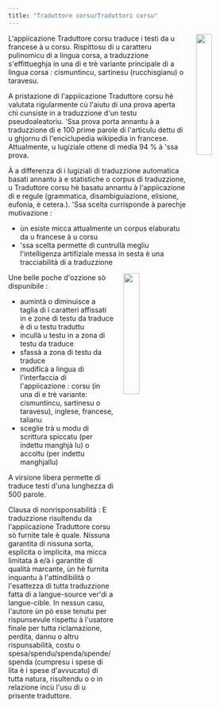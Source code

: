 ```yaml
---
title: "Traduttore corsu/Traduttori corsu"
---
```


<img align="right" width="25%" src="/images/icon.jpg" style="margin-left: 20px;">

L'appiicazione Traduttore corsu traduce i testi da u francese à u corsu. Rispittosu di u caratteru pulinomicu di a lingua corsa, a traduzzione s'effittueghja in una di e trè variante principale di a lingua corsa : cismuntincu, sartinesu (rucchisgianu) o taravesu. 

A pristazione di l'appiicazione Traduttore corsu hè valutata rigularmente cù l'aiutu di una prova aperta chì cunsiste in a traduzzione d'un testu pseudoaleatoriu. 'Ssa prova porta annantu à a traduzzione di e 100 prime parole di l'articulu  dettu di u ghjornu di l'enciclupedia wikipedia in francese. Attualmente, u lugiziale ottene di media 94 % à 'ssa prova. 

À a differenza di i lugiziali di traduzzione automatica basati annantu à e statistiche o corpus di traduzzione, u Traduttore corsu hè basatu annantu à l'appiicazione di e regule (grammatica, disambiguiazione, elisione, eufonia, è cetera.). 'Ssa scelta currisponde à parechje mutivazione : 
- ùn esiste micca attualmente un corpus elaburatu da u francese à u corsu 
- 'ssa scelta permette di cuntrullà megliu l'intelligenza artifiziale messa in sesta è una tracciabilità di a traduzzione 

<img align="right" width="25%" src="/images/screenshot1.jpg" style="margin-left: 20px;">

Une belle poche d'ozzione sò dispunibile : 
- aumintà o diminuisce a taglia di i caratteri affissati in e zone di testu da traduce è di u testu traduttu 
- incullà u testu in a zona di testu da traduce 
- sfassà a zona di testu da traduce 
- mudificà a lingua di l'interfaccia di l'appiicazione : corsu (in una di e trè variante: cismuntincu, sartinesu o taravesu), inglese, francese, talianu 
- sceglie trà u modu di scrittura spiccatu (per indettu manghjà lu) o accoltu (per indettu manghjallu)

A virsione libera permette di traduce testi d'una lunghezza di 500 parole.

Clausa di nonrisponsabilità : E traduzzione risultendu da l'appiicazione Traduttore corsu sò furnite tale è quale. Nissuna garantita di nissuna sorta, esplicita o implicita, ma micca limitata à e/à i garantite di qualità marcante, ùn hè furnita inquantu à l'attindibilità o l'esattezza di tutta traduzzione fatta di a langue-source ver'di a langue-cible. In nessun casu, l'autore ùn pò esse tenutu per rispunsevule rispettu à l'usatore finale per tutta riclamazione, perdita, dannu o altru rispunsabilità, costu o spesa/spendu/spenda/spende/spenda (cumpresu i spese di lita è i spese d'avvucatu) di tutta natura, risultendu o o in relazione incù l'usu di u prisente traduttore. 


